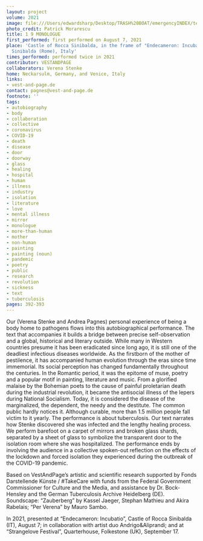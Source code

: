 ```yaml
---
layout: project
volume: 2021
image: file:///Users/edwardsharp/Desktop/TRASH%20BOAT/emergencyINDEX/ten_plus/guts/Links/1663490356809__1_9_Monologue--VestAndPage.jpg
photo_credit: Patrick Morarescu
title: 1 9 MONOLOGUE
first_performed: first performed on August 7, 2021
place: 'Castle of Rocca Sinibalda, in the frame of "Endecameron: Incubatio," Rocca
  Sinibalda (Rome), Italy'
times_performed: performed twice in 2021
contributor: VESTANDPAGE
collaborators: Verena Stenke
home: Neckarsulm, Germany, and Venice, Italy
links:
- vest-and-page.de
contact: pagnes@vest-and-page.de
footnote: ''
tags:
- autobiography
- body
- collaboration
- collective
- coronavirus
- COVID-19
- death
- disease
- door
- doorway
- glass
- healing
- hospital
- human
- illness
- industry
- isolation
- literature
- love
- mental illness
- mirror
- monologue
- more-than-human
- mother
- non-human
- painting
- painting (noun)
- pandemic
- poetry
- public
- research
- revolution
- sickness
- text
- tuberculosis
pages: 392-393
---
```


Our (Verena Stenke and Andrea Pagnes) personal experience of being a body home to pathogens flows into this autobiographical performance. The text that accompanies it builds a bridge between precise self-observation and a global, historical and literary outside. While many in Western countries presume it has been eradicated since long ago, it is still one of the deadliest infectious diseases worldwide. As the firstborn of the mother of pestilence, it has accompanied human evolution through the eras since time immemorial. Its social perception has changed fundamentally throughout the centuries. In the Romantic period, it was the epitome of muse, poetry and a popular motif in painting, literature and music. From a glorified malaise by the Bohemian poets to the cause of painful proletarian death during the industrial revolution, it became the antisocial illness of the lepers during National Socialism. Today, it is considered the disease of the marginalized, the dependent, the needy and the destitute. The common public hardly notices it. Although curable, more than 1.5 million people fall victim to it yearly. The performance is about tuberculosis. Our text narrates how Stenke discovered she was infected and the lengthy healing process. We perform barefoot on a carpet of mirrors and broken glass shards, separated by a sheet of glass to symbolize the transparent door to the isolation room where she was hospitalized. The performance ends by involving the audience in a collective spoken-out reflection on the effects of the lockdown and forced isolation they experienced during the outbreak of the COVID-19 pandemic.

Based on VestAndPage’s artistic and scientific research supported by Fonds Darstellende Künste / #TakeCare with funds from the Federal Government Commissioner for Culture and the Media, and assistance by Dr. Bock-Hensley and the German Tuberculosis Archive Heidelberg (DE). Soundscape: “Zauberberg” by Kassel Jaeger, Stephan Mathieu and Akira Rabelais; “Per Verena” by Mauro Sambo.

In 2021, presented at “Endecameron: Incubatio”, Castle of Rocca Sinibalda (IT), August 7; in collaboration with artist duo Andrigo&amp;Aliprandi; and at “Strangelove Festival”, Quarterhouse, Folkestone (UK), September 17.